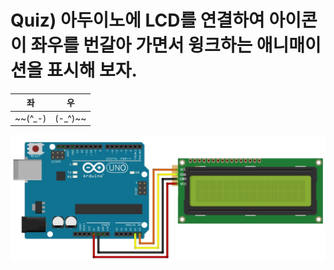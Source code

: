 # Quiz) 아두이노에 LCD를 연결하여 아이콘이 좌우를 번갈아 가면서  윙크하는 애니매이션을 표시해 보자.

| 좌      | 우      |
| ------- | ------- |
| ~~(^_-) | (-_^)~~ |

![](./img014.jpg)